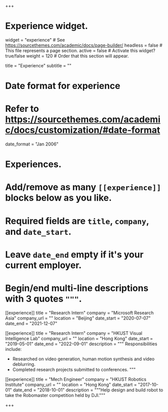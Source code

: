 +++
# Experience widget.
widget = "experience"  # See https://sourcethemes.com/academic/docs/page-builder/
headless = false  # This file represents a page section.
active = false  # Activate this widget? true/false
weight = 120  # Order that this section will appear.

title = "Experience"
subtitle = ""

# Date format for experience
#   Refer to https://sourcethemes.com/academic/docs/customization/#date-format
date_format = "Jan 2006"

# Experiences.
#   Add/remove as many `[[experience]]` blocks below as you like.
#   Required fields are `title`, `company`, and `date_start`.
#   Leave `date_end` empty if it's your current employer.
#   Begin/end multi-line descriptions with 3 quotes `"""`.
[[experience]]
  title = "Research Intern"
  company = "Microsoft Research Asia"
  company_url = ""
  location = "Beijing"
  date_start = "2020-07-07"
  date_end = "2021-12-07"

[[experience]]
  title = "Research Intern"
  company = "HKUST Visual Intelligence Lab"
  company_url = ""
  location = "Hong Kong"
  date_start = "2019-05-01"
  date_end = "2022-09-01"
  description = """
  Responsibilities include:

  * Researched on video generation, human motion synthesis and video deblurring.
  * Completed research projects submitted to conferences.
      """

[[experience]]
  title = "Mech Engineer"
  company = "HKUST Robotics Institute"
  company_url = ""
  location = "Hong Kong"
  date_start = "2017-10-01"
  date_end = "2018-10-01"
  description = """Help design and build robot to take the Robomaster competition held by DJI."""

+++
